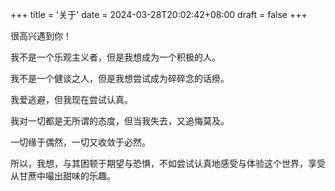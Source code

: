 +++
title = '关于'
date = 2024-03-28T20:02:42+08:00
draft = false
+++

很高兴遇到你！

我不是一个乐观主义者，但是我想成为一个积极的人。

我不是一个健谈之人，但是我想尝试成为碎碎念的话痨。

我爱逃避，但我现在尝试认真。

我对一切都是无所谓的态度，但当我失去，又追悔莫及。

一切缘于偶然，一切又收敛于必然。

所以，我想，与其困顿于期望与恐惧，不如尝试认真地感受与体验这个世界，享受从甘蔗中嘬出甜味的乐趣。